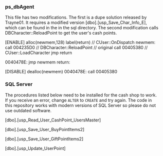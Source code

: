 ### ps_dbAgent

This file has two modifications. The first is a dupe solution released by Trayne01. It requires a modified version [dbo].[usp_Save_Char_Info_E], which can be found in the in the sql directory. The second modification calls DBCharacter::ReloadPoint to get the user's cash points.

[ENABLE]
alloc(newmem,128)
label(return)
// CUser::OnDispatch
newmem:
call 004235D0 // DBCharacter::ReloadPoint
// original
call 00405380 // CUser::LoadCharacter
jmp return

0040478E:
jmp newmem
return:

[DISABLE]
dealloc(newmem)
0040478E:
call 00405380

### SQL Server

The procedures listed below need to be installed for the cash shop to work. If you receive an error, change `ALTER` to `CREATE` and try again. The code in this repository works with modern versions of SQL Server so please do not use outdated software.

[dbo].[usp_Read_User_CashPoint_UsersMaster]

[dbo].[usp_Save_User_BuyPointItems2]

[dbo].[usp_Save_User_GiftPointItems2]

[dbo].[usp_Update_UserPoint]
